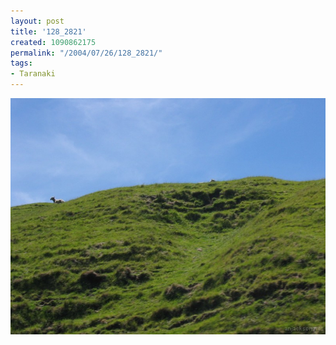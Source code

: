 ```yaml
---
layout: post
title: '128_2821'
created: 1090862175
permalink: "/2004/07/26/128_2821/"
tags:
- Taranaki
---
```


<img src="/image/images/128_2821-955.jpg"/>

